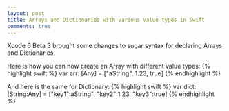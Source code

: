 ```yaml
---
layout: post
title: Arrays and Dictionaries with various value types in Swift
comments: true
---
```


Xcode 6 Beta 3 brought some changes to sugar syntax for declaring Arrays and Dictionaries.

Here is how you can now create an Array with different value types:
{% highlight swift %}
var arr: [Any] = ["aString", 1.23, true]
{% endhighlight %}

And here is the same for Dictionary:
{% highlight swift %}
var dict: [String:Any] = ["key1":aString", "key2":1.23, "key3":true]
{% endhighlight %}
